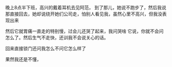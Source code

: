 晚上8点半下班，高兴的戴着耳机去见阿范，
到了那儿，她说不跑步了，然后我说那直接回去，她却说绕开她们公司走，怕别人看见我，虽然心里不高兴，但我没表现出来


然后它就胃痛一直走的特别慢，过会儿还哭了起来，我问哭啥
它说，你就不会问怎么了。然后生气不走快，还训我不会说关心的话。

回来直接锁门还问我怎么不问它怎么样了

果然我还是不懂，
